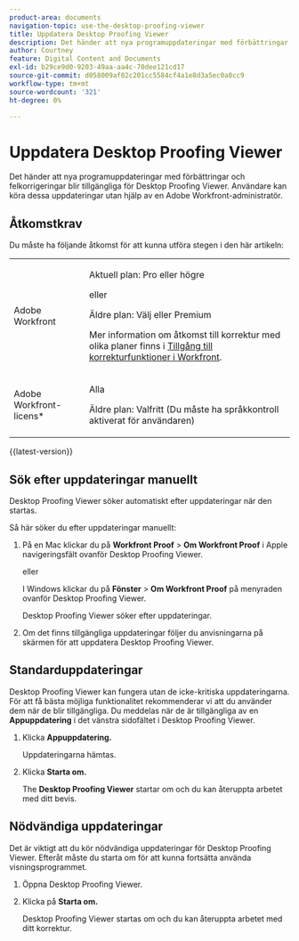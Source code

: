 ```yaml
---
product-area: documents
navigation-topic: use-the-desktop-proofing-viewer
title: Uppdatera Desktop Proofing Viewer
description: Det händer att nya programuppdateringar med förbättringar och felkorrigeringar blir tillgängliga för Desktop Proofing Viewer. Användare kan köra dessa uppdateringar utan hjälp av en Adobe Workfront-administratör.
author: Courtney
feature: Digital Content and Documents
exl-id: b29ce9d0-9203-49aa-aa4c-70dee121cd17
source-git-commit: d058009af82c201cc5584cf4a1e8d3a5ec0a0cc9
workflow-type: tm+mt
source-wordcount: '321'
ht-degree: 0%

---
```


# Uppdatera Desktop Proofing Viewer

Det händer att nya programuppdateringar med förbättringar och felkorrigeringar blir tillgängliga för Desktop Proofing Viewer. Användare kan köra dessa uppdateringar utan hjälp av en Adobe Workfront-administratör.

<!--
>[!IMPORTANT]
>
>Windows users must manually reinstall the Desktop Proofing Viewer to support Chrome version 91. After manually reinstalling, the Desktop Proofing Viewer upgrades to the latest version (2.0.15). Future updates to the Desktop Proofing Viewer will be automatic. For information in reinstalling, see [Install the Desktop Proofing Viewer](../../../review-and-approve-work/proofing/use-the-desktop-proofing-viewer/installing-desktop-proofing-viewer.md). -->

## Åtkomstkrav

Du måste ha följande åtkomst för att kunna utföra stegen i den här artikeln:

<table style="table-layout:auto"> 
 <col> 
 <col> 
 <tbody> 
  <tr> 
   <td role="rowheader">Adobe Workfront</td> 
   <td> <p>Aktuell plan: Pro eller högre</p> <p>eller</p> <p>Äldre plan: Välj eller Premium</p> <p>Mer information om åtkomst till korrektur med olika planer finns i <a href="/help/quicksilver/administration-and-setup/manage-workfront/configure-proofing/access-to-proofing-functionality.md" class="MCXref xref">Tillgång till korrekturfunktioner i Workfront</a>.</p> </td> 
  </tr> 
  <tr> 
   <td role="rowheader">Adobe Workfront-licens*</td> 
   <td> <p>Alla</p> <p>Äldre plan: Valfritt (Du måste ha språkkontroll aktiverat för användaren)</p> </td> 
  </tr> 
 </tbody> 
</table>

{{latest-version}}

## Sök efter uppdateringar manuellt

Desktop Proofing Viewer söker automatiskt efter uppdateringar när den startas. 

Så här söker du efter uppdateringar manuellt:

1. På en Mac klickar du på **Workfront Proof** > **Om Workfront Proof** i Apple navigeringsfält ovanför Desktop Proofing Viewer. 

   eller

   I Windows klickar du på **Fönster** > **Om Workfront Proof** på menyraden ovanför Desktop Proofing Viewer.

   Desktop Proofing Viewer söker efter uppdateringar.

1. Om det finns tillgängliga uppdateringar följer du anvisningarna på skärmen för att uppdatera Desktop Proofing Viewer.

## Standarduppdateringar

Desktop Proofing Viewer kan fungera utan de icke-kritiska uppdateringarna. För att få bästa möjliga funktionalitet rekommenderar vi att du använder dem när de blir tillgängliga. Du meddelas när de är tillgängliga av en **Appuppdatering** i det vänstra sidofältet i Desktop Proofing Viewer.

1. Klicka **Appuppdatering.**

   Uppdateringarna hämtas.

1. Klicka **Starta om.**

   The **Desktop Proofing Viewer** startar om och du kan återuppta arbetet med ditt bevis.

## Nödvändiga uppdateringar

Det är viktigt att du kör nödvändiga uppdateringar för Desktop Proofing Viewer. Efteråt måste du starta om för att kunna fortsätta använda visningsprogrammet.

1. Öppna Desktop Proofing Viewer.
1. Klicka på **Starta om.**

   Desktop Proofing Viewer startas om och du kan återuppta arbetet med ditt korrektur. 

